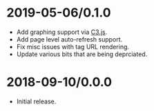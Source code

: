 # 2019-05-06/0.1.0

* Add graphing support via [C3.js](https://c3js.org/).
* Add page level auto-refresh support.
* Fix misc issues with tag URL rendering.
* Update various bits that are being deprciated.

# 2018-09-10/0.0.0

* Initial release.
